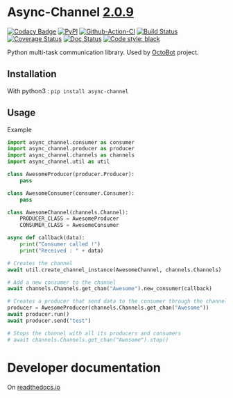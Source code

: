 # Async-Channel [2.0.9](https://github.com/Drakkar-Software/Async-Channel/blob/master/CHANGELOG.md)
[![Codacy Badge](https://app.codacy.com/project/badge/Grade/523d43c62f1d4de08395752367f5fddc)](https://www.codacy.com/gh/Drakkar-Software/Async-Channel/dashboard?utm_source=github.com&amp;utm_medium=referral&amp;utm_content=Drakkar-Software/Async-Channel&amp;utm_campaign=Badge_Grade)
[![PyPI](https://img.shields.io/pypi/v/async-channel.svg)](https://pypi.python.org/pypi/async-channel/)
[![Github-Action-CI](https://github.com/Drakkar-Software/Async-Channel/workflows/Async-Channel-Default-CI/badge.svg)](https://github.com/Drakkar-Software/Async-Channel/actions)
[![Build Status](https://cloud.drone.io/api/badges/Drakkar-Software/Async-Channel/status.svg)](https://cloud.drone.io/Drakkar-Software/Async-Channel)
[![Coverage Status](https://coveralls.io/repos/github/Drakkar-Software/OctoBot-Channels/badge.svg?branch=master)](https://coveralls.io/github/Drakkar-Software/OctoBot-Channels?branch=master)
[![Doc Status](https://readthedocs.org/projects/octobot-channels/badge/?version=stable)](https://octobot-channels.readthedocs.io/en/stable/?badge=stable)
[![Code style: black](https://img.shields.io/badge/code%20style-black-000000.svg)](https://github.com/psf/black)

Python multi-task communication library. Used by [OctoBot](https://github.com/Drakkar-Software/OctoBot) project.

## Installation
With python3 : `pip install async-channel`

## Usage
Example
```python
import async_channel.consumer as consumer
import async_channel.producer as producer
import async_channel.channels as channels
import async_channel.util as util

class AwesomeProducer(producer.Producer):
    pass

class AwesomeConsumer(consumer.Consumer):
    pass

class AwesomeChannel(channels.Channel):
    PRODUCER_CLASS = AwesomeProducer
    CONSUMER_CLASS = AwesomeConsumer

async def callback(data):
    print("Consumer called !")
    print("Received : " + data)

# Creates the channel
await util.create_channel_instance(AwesomeChannel, channels.Channels)

# Add a new consumer to the channel
await channels.Channels.get_chan("Awesome").new_consumer(callback)

# Creates a producer that send data to the consumer through the channel
producer = AwesomeProducer(channels.Channels.get_chan("Awesome"))
await producer.run()
await producer.send("test")

# Stops the channel with all its producers and consumers
# await channels.Channels.get_chan("Awesome").stop()
```

# Developer documentation
On [readthedocs.io](https://octobot-channels.readthedocs.io/en/latest/)
